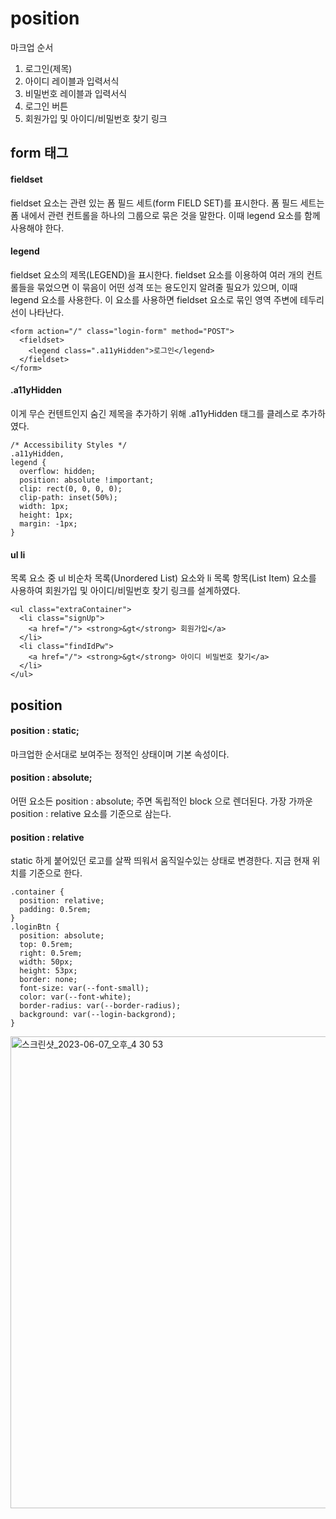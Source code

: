 # position

마크업 순서
1. 로그인(제목)
2. 아이디 레이블과 입력서식
3. 비밀번호 레이블과 입력서식
4. 로그인 버튼
5. 회원가입 및 아이디/비밀번호 찾기 링크 


## form 태그 
#### fieldset
fieldset 요소는 관련 있는 폼 필드 세트(form FIELD SET)를 표시한다. 폼 필드 세트는 폼 내에서 관련 컨트롤을 하나의 그룹으로 묶은 것을 말한다. 이때 legend 요소를 함께 사용해야 한다.
#### legend
fieldset 요소의 제목(LEGEND)을 표시한다. fieldset 요소를 이용하여 여러 개의 컨트롤들을 묶었으면 이 묶음이 어떤 성격 또는 용도인지 알려줄 필요가 있으며, 이때 legend 요소를 사용한다.
이 요소를 사용하면 fieldset 요소로 묶인 영역 주변에 테두리 선이 나타난다.
```
<form action="/" class="login-form" method="POST">
  <fieldset>
    <legend class=".a11yHidden">로그인</legend>
  </fieldset>
</form>
```
#### .a11yHidden
이게 무슨 컨텐트인지 숨긴 제목을 추가하기 위해 .a11yHidden 태그를 클레스로 추가하였다. 
````
/* Accessibility Styles */
.a11yHidden,
legend {
  overflow: hidden;
  position: absolute !important;
  clip: rect(0, 0, 0, 0);
  clip-path: inset(50%);
  width: 1px;
  height: 1px;
  margin: -1px;
}
````
#### ul li
목록 요소 중 
ul 비순차 목록(Unordered List) 요소와 li 목록 항목(List Item) 요소를 사용하여 회원가입 및 아이디/비밀번호 찾기 링크를 설계하였다.
````
<ul class="extraContainer">
  <li class="signUp">
    <a href="/"> <strong>&gt</strong> 회원가입</a>
  </li>
  <li class="findIdPw">
    <a href="/"> <strong>&gt</strong> 아이디 비밀번호 찾기</a>
  </li>
</ul>
````
## position
#### position : static;
마크업한 순서대로 보여주는 정적인 상태이며 기본 속성이다.
#### position : absolute;
어떤 요소든 position : absolute; 주면 독립적인 block 으로 렌더된다. 가장 가까운 position : relative 요소를 기준으로 삼는다.
#### position : relative
static 하게 붙어있던 로고를 살짝 띄워서 움직일수있는 상태로 변경한다. 지금 현재 위치를 기준으로 한다.
```
.container {
  position: relative;
  padding: 0.5rem;
}
.loginBtn {
  position: absolute;
  top: 0.5rem;
  right: 0.5rem;
  width: 50px;
  height: 53px;
  border: none;
  font-size: var(--font-small);
  color: var(--font-white);
  border-radius: var(--border-radius);
  background: var(--login-backgrond);
}
```


<img width="755" alt="스크린샷_2023-06-07_오후_4 30 53" src="https://github.com/jellyjoji/home-work/assets/74365275/5d3066ef-163f-4890-94a8-12c9e002ebd1">
